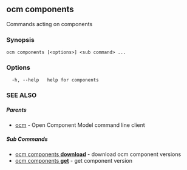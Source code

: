 ## ocm components

Commands acting on components

### Synopsis

```
ocm components [<options>] <sub command> ...
```

### Options

```
  -h, --help   help for components
```

### SEE ALSO

##### Parents

* [ocm](ocm.md)	 - Open Component Model command line client


##### Sub Commands

* [ocm components <b>download</b>](ocm_components_download.md)	 - download ocm component versions
* [ocm components <b>get</b>](ocm_components_get.md)	 - get component version

